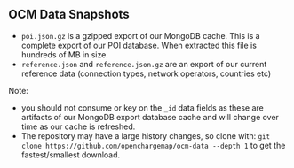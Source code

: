 OCM Data Snapshots
---------------
- `poi.json.gz` is a gzipped export of our MongoDB cache. This is a complete export of our POI database. When extracted this file is hundreds of MB in size.
- `reference.json` and `reference.json.gz` are an export of our current reference data (connection types, network operators, countries etc)

Note:
- you should not consume or key on the `_id` data fields as these are artifacts of our MongoDB export database cache and will change over time as our cache is refreshed.
- The repository may have a large history changes, so clone with: `git clone https://github.com/openchargemap/ocm-data --depth 1` to get the fastest/smallest download.
